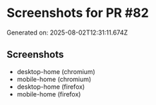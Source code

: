 # Screenshots for PR #82

Generated on: 2025-08-02T12:31:11.674Z

## Screenshots
- desktop-home (chromium)
- mobile-home (chromium)
- desktop-home (firefox)
- mobile-home (firefox)
